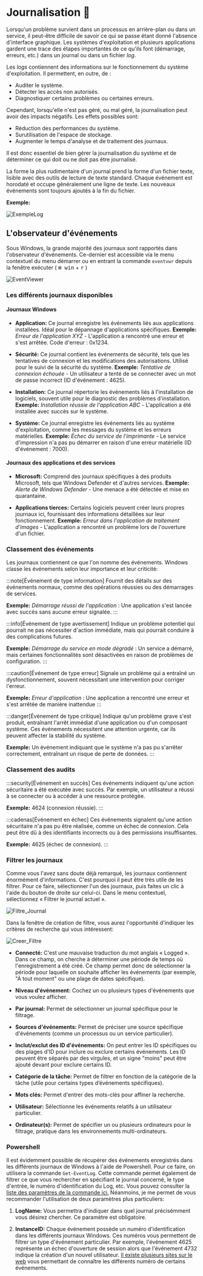 # Journalisation 📰

Lorsqu'un problème survient dans un processus en arrière-plan ou dans un service, il peut-être difficile de savoir ce qui se passe étant donné l'absence d'interface graphique. Les systèmes d'exploitation et plusieurs applications gardent une trace des étapes importantes de ce qu'ils font (démarrage, erreurs, etc.) dans un journal ou dans un fichier *log*.

Les *logs* contiennent des informations sur le fonctionnement du système d'exploitation. Il permettent, en outre, de :

- Auditer le système.
- Détecter les accès non autorisés.
- Diagnostiquer certains problèmes ou certaines erreurs.

Cependant, lorsqu'elle n'est pas géré, ou mal géré, la journalisation peut avoir des impacts négatifs. Les effets possibles sont:

- Réduction des performances du système.
- Surutilisation de l'espace de stockage.
- Augmenter le temps d'analyse et de traitement des journaux.

Il est donc essentiel de bien gérer la journalisation du système et de déterminer ce qui doit ou ne doit pas être journalisé.

La forme la plus rudimentaire d'un journal prend la forme d'un fichier texte, lisible avec des outils de lecture de texte standard. Chaque événement est horodaté et occupe généralement une ligne de texte. Les nouveaux événements sont toujours ajoutés à la fin du fichier.

**Exemple:**

![ExempleLog](./Assets/08/ExempleLog.png)

## L'observateur d'événements

Sous Windows, la grande majorité des journaux sont rapportés dans l'observateur d'événements. Ce-dernier est accessible via le menu contextuel du menu démarrer ou en entrant la commande `eventvwr` depuis la fenêtre exécuter ( <kbd>&#8862; win</kbd> + <kbd>r</kbd> )

![EventViewer](./Assets/08/EventViewer.png)

### Les différents journaux disponibles

#### Journaux Windows

- **Application:** Ce journal enregistre les événements liés aux applications installées. Idéal pour le dépannage d'applications spécifiques.
**Exemple:** *Erreur de l'application XYZ* - L'application a rencontré une erreur et s'est arrêtée. Code d'erreur : 0x1234.

- **Sécurité:** Ce journal contient les événements de sécurité, tels que les tentatives de connexion et les modifications des autorisations. Utilisé pour le suivi de la sécurité du système.
**Exemple:** *Tentative de connexion échouée* - Un utilisateur a tenté de se connecter avec un mot de passe incorrect (ID d'événement : 4625).

- **Installation:** Ce journal répertorie les événements liés à l'installation de logiciels, souvent utile pour le diagnostic des problèmes d'installation. **Exemple:** *Installation réussie de l'application ABC* - L'application a été installée avec succès sur le système.

- **Système:** Ce journal enregistre les événements liés au système d'exploitation, comme les messages du système et les erreurs matérielles. **Exemple:** *Échec du service de l'imprimante* - Le service d'impression n'a pas pu démarrer en raison d'une erreur matérielle (ID d'événement : 7000).

#### Journaux des applications et des services

- **Microsoft:** Comprend des journaux spécifiques à des produits Microsoft, tels que Windows Defender et d'autres services. **Exemple:**  *Alerte de Windows Defender* - Une menace a été détectée et mise en quarantaine.

- **Applications tierces:** Certains logiciels peuvent créer leurs propres journaux ici, fournissant des informations détaillées sur leur fonctionnement. **Exemple:**  *Erreur dans l'application de traitement d'images* - L'application a rencontré un problème lors de l'ouverture d'un fichier.


### Classement des événements

Les journaux contiennent ce que l'on nomme des événements. Windows classe les événements selon leur importance et leur criticité:

:::note[Événement de type information]
Fournit des détails sur des événements normaux, comme des opérations réussies ou des démarrages de services. 

**Exemple:** *Démarrage réussi de l'application* : Une application s'est lancée avec succès sans aucune erreur signalée.
:::

:::info[Événement de type avertissement]
Indique un problème potentiel qui pourrait ne pas nécessiter d'action immédiate, mais qui pourrait conduire à des complications futures. 

**Exemple:** *Démarrage du service en mode dégradé* : Un service a démarré, mais certaines fonctionnalités sont désactivées en raison de problèmes de configuration.
:::

:::caution[Événement de type erreur]
Signale un problème qui a entraîné un dysfonctionnement, souvent nécessitant une intervention pour corriger l'erreur.

**Exemple:** *Erreur d'application* : Une application a rencontré une erreur et s'est arrêtée de manière inattendue
:::

:::danger[Événement de type critique]
Indique qu'un problème grave s'est produit, entraînant l'arrêt immédiat d'une application ou d'un composant système. Ces événements nécessitent une attention urgente, car ils peuvent affecter la stabilité du système.

**Exemple:** Un événement indiquant que le système n'a pas pu s'arrêter correctement, entraînant un risque de perte de données.
:::

### Classement des audits

:::security[Événement en succès]
Ces événements indiquent qu'une action sécuritaire a été exécutée avec succès. Par exemple, un utilisateur a réussi à se connecter ou à accéder à une ressource protégée.

**Exemple:** 4624 (connexion réussie).
:::

:::cadenas[Événement en échec]
Ces événements signalent qu'une action sécuritaire n'a pas pu être réalisée, comme un échec de connexion. Cela peut être dû à des identifiants incorrects ou à des permissions insuffisantes.

**Exemple:** 4625 (échec de connexion).
:::

### Filtrer les journaux

Comme vous l'avez sans doute déjà remarqué, les journaux contiennent énormément d'informations. C'est pourquoi il peut être très utile de les filtrer. Pour ce faire, sélectionner l'un des journaux, puis faites un clic à l'aide du bouton de droite sur celui-ci. Dans le menu contextuel, sélectionnez « Filtrer le journal actuel ».

![Filtre_Journal](./Assets/08/FiltreJournalActuel.png)

Dans la fenêtre de création de filtre, vous aurez l'opportunité d'indiquer les critères de recherche qui vous intéressent:

![Creer_Filtre](./Assets/08/CreationFiltre.png)

- **Connecté:** C'est une mauvaise traduction du mot anglais « Logged ». Dans ce champ, on cherche à déterminer une période de temps où l'enregistrement a été créé. Ce champ permet donc de sélectionner la période pour laquelle on souhaite afficher les événements (par exemple, "À tout moment" ou une plage de dates spécifique).

- **Niveau d'événement:** Cochez un ou plusieurs types d'événements que vous voulez afficher.

- **Par journal:** Permet de sélectionner un journal spécifique pour le filtrage.

- **Sources d'événements:** Permet de préciser une source spécifique d'événements (comme un processus ou un service particulier).

- **Inclut/exclut des ID d'événements:** On peut entrer les ID spécifiques ou des plages d'ID pour inclure ou exclure certains événements. Les ID peuvent être séparés par des virgules, et un signe "moins" peut être ajouté devant pour exclure certains ID.

- **Catégorie de la tâche:** Permet de filtrer en fonction de la catégorie de la tâche (utile pour certains types d’événements spécifiques).

- **Mots clés:** Permet d'entrer des mots-clés pour affiner la recherche.

- **Utilisateur:** Sélectionne les événements relatifs à un utilisateur particulier.

- **Ordinateur(s):** Permet de spécifier un ou plusieurs ordinateurs pour le filtrage, pratique dans les environnements multi-ordinateurs.

### Powershell

Il est évidemment possible de récupérer des événements enregistrés dans les différents journaux de Windows à l'aide de Powershell. Pour ce faire, on utilisera la commande `Get-EventLog`. Cette commande permet également de filtrer ce que vous rechercher en spécifiant le journal concerné, le type d'entrée, le numéro d'identification du Log, etc. Vous pouvez consulter la [liste des paramètres de la commande ici.](https://learn.microsoft.com/en-us/powershell/module/microsoft.powershell.management/get-eventlog?view=powershell-5.1&viewFallbackFrom=powershell-7.4) Néanmoins, je me permet de vous recommander l'utilisation de deux paramètres plus particuliers:

1. **LogName:** Vous permettra d'indiquer dans quel journal précisémment vous désirez chercher. Ce paramètre est obligatoire.

2. **InstanceID:** Chaque événement possède un numéro d'identification dans les différents journaux Windows. Ces numéros vous permettent de filtrer un type d'événement particulier. Par exemple, l'événement 4625 représente un échec d'ouverture de session alors que l'événement 4732 indique la création d'un nouvel utilisateur. [Il existe plusieurs sites sur le web](https://www.ultimatewindowssecurity.com/securitylog/encyclopedia/) vous permettant de connaître les différents numéro de certains événements.